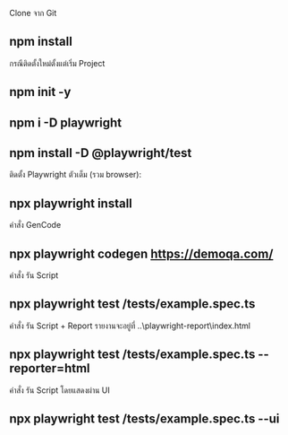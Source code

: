 
Clone จาก Git
## npm install

 กรณีติดตั้งใหม่ตั้งแต่เริ่ม Project
## npm init -y
## npm i -D playwright
## npm install -D @playwright/test

 ติดตั้ง Playwright ตัวเต็ม (รวม browser):
## npx playwright install

คำสั่ง GenCode 
## npx playwright codegen https://demoqa.com/

คำสั่ง รัน Script 
## npx playwright test /tests/example.spec.ts
คำสั่ง รัน Script  + Report  รายงานจะอยู่ที่ ..\playwright-report\index.html
## npx playwright test /tests/example.spec.ts --reporter=html
คำสั่ง รัน Script โดยแสดงผ่าน UI
## npx playwright test /tests/example.spec.ts  --ui


